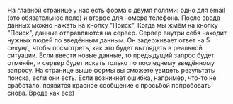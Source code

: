 На главной странице у нас есть форма с двумя полями: одно для email (это обязательное поле) и второе для номера телефона. После ввода данных можно нажать на кнопку "Поиск". Когда мы жмём на кнопку "Поиск", данные отправляются на сервер. Сервер внутри себя находит нужных людей по введённым данным. Он задерживает ответ на 5 секунд, чтобы посмотреть, как это будет выглядеть в реальной ситуации. Если ввести новые данные, то предыдущий запрос будет отменён, и сервер будет искать только по последнему введённому запросу. На странице выше формы вы сможете увидеть результаты поиска, если они есть. Если возникнет ошибка, например, что-то не сработало, появится красное сообщение с просьбой попробовать снова. Вроде как всё)
